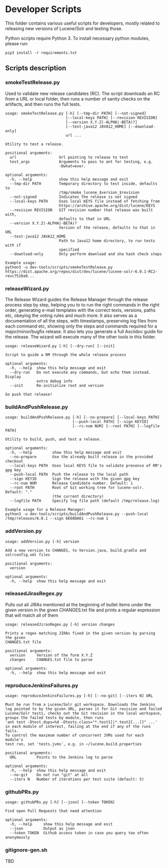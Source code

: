 # Developer Scripts

This folder contains various useful scripts for developers, mostly related to
releasing new versions of Lucene/Solr and testing those.

Python scripts require Python 3. To install necessary python modules, please run:

    pip3 install -r requirements.txt

## Scripts description

### smokeTestRelease.py

Used to validate new release candidates (RC). The script downloads an RC from a URL
or local folder, then runs a number of sanity checks on the artifacts, and then runs
the full tests.

    usage: smokeTestRelease.py [-h] [--tmp-dir PATH] [--not-signed]
                               [--local-keys PATH] [--revision REVISION]
                               [--version X.Y.Z(-ALPHA|-BETA)?]
                               [--test-java12 JAVA12_HOME] [--download-only]
                               url ...
    
    Utility to test a release.
    
    positional arguments:
      url                   Url pointing to release to test
      test_args             Arguments to pass to ant for testing, e.g.
                            -Dwhat=ever.
    
    optional arguments:
      -h, --help            show this help message and exit
      --tmp-dir PATH        Temporary directory to test inside, defaults to
                            /tmp/smoke_lucene_$version_$revision
      --not-signed          Indicates the release is not signed
      --local-keys PATH     Uses local KEYS file instead of fetching from
                            https://archive.apache.org/dist/lucene/KEYS
      --revision REVISION   GIT revision number that release was built with,
                            defaults to that in URL
      --version X.Y.Z(-ALPHA|-BETA)?
                            Version of the release, defaults to that in URL
      --test-java12 JAVA12_HOME
                            Path to Java12 home directory, to run tests with if
                            specified
      --download-only       Only perform download and sha hash check steps
    
    Example usage:
    python3 -u dev-tools/scripts/smokeTestRelease.py https://dist.apache.org/repos/dist/dev/lucene/lucene-solr-6.0.1-RC2-revc7510a0...

### releaseWizard.py

The Release Wizard guides the Release Manager through the release process step 
by step, helping you to to run the right commands in the right order, generating
e-mail templates with the correct texts, versions, paths etc, obeying
the voting rules and much more. It also serves as a documentation of all the
steps, with timestamps, preserving log files from each command etc, showing only
the steps and commands required for a major/minor/bugfix release. It also lets
you generate a full Asciidoc guide for the release. The wizard will execute many 
of the other tools in this folder. 

    usage: releaseWizard.py [-h] [--dry-run] [--init]
    
    Script to guide a RM through the whole release process
    
    optional arguments:
      -h, --help  show this help message and exit
      --dry-run   Do not execute any commands, but echo them instead. Display
                  extra debug info
      --init      Re-initialize root and version
    
    Go push that release!

### buildAndPushRelease.py

    usage: buildAndPushRelease.py [-h] [--no-prepare] [--local-keys PATH]
                                  [--push-local PATH] [--sign KEYID]
                                  [--rc-num NUM] [--root PATH] [--logfile PATH]
    
    Utility to build, push, and test a release.
    
    optional arguments:
      -h, --help         show this help message and exit
      --no-prepare       Use the already built release in the provided checkout
      --local-keys PATH  Uses local KEYS file to validate presence of RM's gpg key
      --push-local PATH  Push the release to the local path
      --sign KEYID       Sign the release with the given gpg key
      --rc-num NUM       Release Candidate number. Default: 1
      --root PATH        Root of Git working tree for lucene-solr. Default: "."
                         (the current directory)
      --logfile PATH     Specify log file path (default /tmp/release.log)
    
    Example usage for a Release Manager:
    python3 -u dev-tools/scripts/buildAndPushRelease.py --push-local /tmp/releases/6.0.1 --sign 6E68DA61 --rc-num 1

### addVersion.py

    usage: addVersion.py [-h] version
    
    Add a new version to CHANGES, to Version.java, build.gradle and
    solrconfig.xml files
    
    positional arguments:
      version
    
    optional arguments:
      -h, --help  show this help message and exit

### releasedJirasRegex.py

Pulls out all JIRAs mentioned at the beginning of bullet items
under the given version in the given CHANGES.txt file
and prints a regular expression that will match all of them

    usage: releasedJirasRegex.py [-h] version changes
    
    Prints a regex matching JIRAs fixed in the given version by parsing the given
    CHANGES.txt file
    
    positional arguments:
      version     Version of the form X.Y.Z
      changes     CHANGES.txt file to parse
    
    optional arguments:
      -h, --help  show this help message and exit

### reproduceJenkinsFailures.py

    usage: reproduceJenkinsFailures.py [-h] [--no-git] [--iters N] URL
    
    Must be run from a Lucene/Solr git workspace. Downloads the Jenkins
    log pointed to by the given URL, parses it for Git revision and failed
    Lucene/Solr tests, checks out the Git revision in the local workspace,
    groups the failed tests by module, then runs
    'ant test -Dtest.dups=%d -Dtests.class="*.test1[|*.test2[...]]" ...'
    in each module of interest, failing at the end if any of the runs fails.
    To control the maximum number of concurrent JVMs used for each module's
    test run, set 'tests.jvms', e.g. in ~/lucene.build.properties
    
    positional arguments:
      URL         Points to the Jenkins log to parse
    
    optional arguments:
      -h, --help  show this help message and exit
      --no-git    Do not run "git" at all
      --iters N   Number of iterations per test suite (default: 5)

### githubPRs.py

    usage: githubPRs.py [-h] [--json] [--token TOKEN]
    
    Find open Pull Requests that need attention
    
    optional arguments:
      -h, --help     show this help message and exit
      --json         Output as json
      --token TOKEN  Github access token in case you query too often anonymously

### gitignore-gen.sh

TBD

